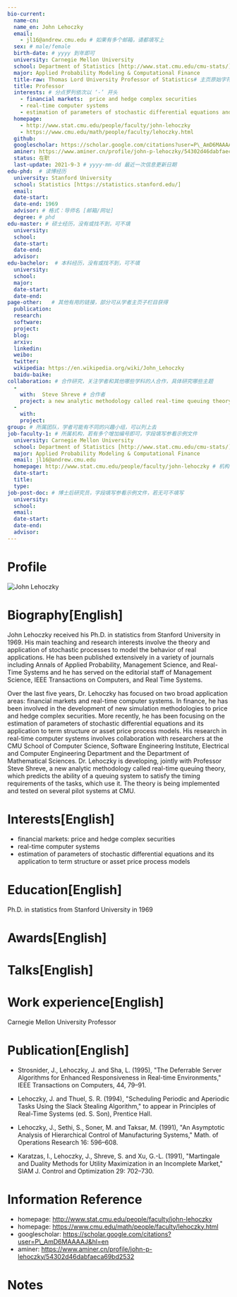 ```yaml
---
bio-current:
  name-cn: 
  name_en: John Lehoczky
  email: 
    - jl16@andrew.cmu.edu # 如果有多个邮箱，请都填写上
  sex: # male/female
  birth-date: # yyyy 到年即可
  university: Carnegie Mellon University 
  school: Department of Statistics [http://www.stat.cmu.edu/cmu-stats/]
  major: Applied Probability Modeling & Computational Finance
  title-raw: Thomas Lord University Professor of Statistics# 主页原始字符串
  title: Professor
  interests: # 分点罗列依次以 ‘-’ 开头
    - financial markets:  price and hedge complex securities
    - real-time computer systems
    - estimation of parameters of stochastic differential equations and its application to term structure or asset price process models
  homepage: 
    - http://www.stat.cmu.edu/people/faculty/john-lehoczky 
    - https://www.cmu.edu/math/people/faculty/lehoczky.html
  github: 
  googlescholar: https://scholar.google.com/citations?user=P\_AmD6MAAAAJ&hl=en
  aminer: https://www.aminer.cn/profile/john-p-lehoczky/54302d46dabfaeca69bd2532
  status: 在职
  last-update: 2021-9-3 # yyyy-mm-dd 最近一次信息更新日期
edu-phd:  # 读博经历
  university: Stanford University
  school: Statistics [https://statistics.stanford.edu/]
  email: 
  date-start: 
  date-end: 1969
  advisor: # 格式：导师名 [邮箱/网址]
  degree: # phd
edu-master: # 硕士经历，没有或找不到，可不填
  university: 
  school: 
  date-start: 
  date-end: 
  advisor:
edu-bachelor:  # 本科经历，没有或找不到，可不填
  university: 
  school: 
  major: 
  date-start: 
  date-end: 
page-other:   # 其他有用的链接，部分可从学者主页子栏目获得
  publication: 
  research: 
  software: 
  project: 
  blog: 
  arxiv: 
  linkedin: 
  weibo:
  twitter:
  wikipedia: https://en.wikipedia.org/wiki/John_Lehoczky
  baidu-baike:
collaboration: # 合作研究，关注学者和其他哪些学科的人合作，具体研究哪些主题
  - 
    with:  Steve Shreve # 合作者
    project: a new analytic methodology called real-time queuing theory, which predicts the ability of a queuing system to satisfy the timing requirements of the tasks, which use it # 研究主题
  - 
    with: 
    project: 
group: # 所属团队，学者可能有不同的兴趣小组，可以列上去
job-faculty-1: # 所属机构，若有多个增加编号即可，字段填写参看示例文件
  university: Carnegie Mellon University 
  school: Department of Statistics [http://www.stat.cmu.edu/cmu-stats/]
  major: Applied Probability Modeling & Computational Finance
  email: jl16@andrew.cmu.edu
  homepage: http://www.stat.cmu.edu/people/faculty/john-lehoczky # 机构内学者主页
  date-start: 
  title: 
  type: 
job-post-doc: # 博士后研究员，字段填写参看示例文件，若无可不填写
  university: 
  school: 
  email: 
  date-start: 
  date-end: 
  advisor: 
---
```


# Profile

![John Lehoczky](http://www.stat.cmu.edu/sites/default/files/faculty_pictures/Lehoczky.png)

# Biography[English]
John Lehoczky received his Ph.D. in statistics from Stanford University in 1969. His main teaching and research interests involve the theory and application of stochastic processes to model the behavior of real applications. He has been published extensively in a variety of journals including Annals of Applied Probability, Management Science, and Real-Time Systems and he has served on the editorial staff of Management Science, IEEE Transactions on Computers, and Real Time Systems.

Over the last five years, Dr. Lehoczky has focused on two broad application areas: financial markets and real-time computer systems. In finance, he has been involved in the development of new simulation methodologies to price and hedge complex securities. More recently, he has been focusing on the estimation of parameters of stochastic differential equations and its application to term structure or asset price process models. His research in real-time computer systems involves collaboration with researchers at the CMU School of Computer Science, Software Engineering Institute, Electrical and Computer Engineering Department and the Department of Mathematical Sciences. Dr. Lehoczky is developing, jointly with Professor Steve Shreve, a new analytic methodology called real-time queuing theory, which predicts the ability of a queuing system to satisfy the timing requirements of the tasks, which use it. The theory is being implemented and tested on several pilot systems at CMU.


# Interests[English]
  - financial markets:  price and hedge complex securities
  - real-time computer systems
  - estimation of parameters of stochastic differential equations and its application to term structure or asset price process models

# Education[English]
Ph.D. in statistics from Stanford University in 1969

# Awards[English]


# Talks[English]


# Work experience[English]
Carnegie Mellon University Professor

# Publication[English]
  - Strosnider, J., Lehoczky, J. and Sha, L. (1995), "The Deferrable Server Algorithms for Enhanced Responsiveness in Real-time Environments," IEEE Transactions on Computers, 44, 79–91.

  - Lehoczky, J. and Thuel, S. R. (1994), "Scheduling Periodic and Aperiodic Tasks Using the Slack Stealing Algorithm," to appear in Principles of Real-Time Systems (ed. S. Son), Prentice Hall.

  - Lehoczky, J., Sethi, S., Soner, M. and Taksar, M. (1991), "An Asymptotic Analysis of Hierarchical Control of Manufacturing Systems," Math. of Operations Research 16: 596–608.

  - Karatzas, I., Lehoczky, J., Shreve, S. and Xu, G.-L. (1991), "Martingale and Duality Methods for Utility Maximization in an Incomplete Market," SIAM J. Control and Optimization 29: 702–730.

# Information Reference
  - homepage: http://www.stat.cmu.edu/people/faculty/john-lehoczky 
  - homepage: https://www.cmu.edu/math/people/faculty/lehoczky.html
  - googlescholar: https://scholar.google.com/citations?user=P\_AmD6MAAAAJ&hl=en
  - aminer: https://www.aminer.cn/profile/john-p-lehoczky/54302d46dabfaeca69bd2532

# Notes